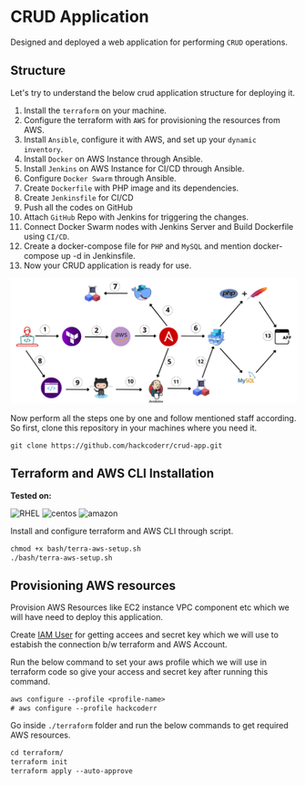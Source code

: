 # CRUD Application
Designed and deployed a web application for performing ``CRUD`` operations.

## Structure
Let's try to understand the below crud application structure for deploying it.
1. Install the ``terraform`` on your machine.
2. Configure the terraform with ``AWS`` for provisioning the resources from AWS.
3. Install ``Ansible``, configure it with AWS, and set up your ``dynamic inventory``.
4. Install ``Docker`` on AWS Instance through Ansible.
5. Install ``Jenkins`` on AWS Instance for CI/CD through Ansible.
6. Configure ``Docker Swarm`` through Ansible.
7. Create ``Dockerfile`` with PHP image and its dependencies.
8. Create ``Jenkinsfile`` for CI/CD
9. Push all the codes on GitHub
10. Attach ``GitHub`` Repo with Jenkins for triggering the changes.
11. Connect Docker Swarm nodes with Jenkins Server and Build Dockerfile using ``CI/CD``.
12. Create a docker-compose file for ``PHP`` and ``MySQL`` and mention docker-compose up -d in Jenkinsfile.
13. Now your CRUD application is ready for use.

<img src="https://github.com/hackcoderr/images/blob/master/crud-project.png" hieght="50px">

Now perform all the steps one by one and follow mentioned staff according. So first, clone this repository in your machines where you need it.

```
git clone https://github.com/hackcoderr/crud-app.git
```


## Terraform and AWS CLI Installation
**Tested on:**
 
![RHEL](https://img.shields.io/badge/Red%20Hat-EE0000?style=for-the-badge&logo=redhat&logoColor=white)
![centos](https://img.shields.io/badge/Cent%20OS-262577?style=for-the-badge&logo=CentOS&logoColor=white)
![amazon](https://img.shields.io/badge/Amazon_Linux-FF9900?style=for-the-badge&logo=amazonaws&logoColor=white)

Install and configure terraform and AWS CLI through script.

```
chmod +x bash/terra-aws-setup.sh
./bash/terra-aws-setup.sh
```
## Provisioning AWS resources
Provision AWS Resources like EC2 instance VPC component etc which we will have need to deploy this application.

Create [IAM User](https://www.techtarget.com/searchcloudcomputing/tutorial/Step-by-step-guide-on-how-to-create-an-IAM-user-in-AWS) for getting accees and secret key which we will use to estabish the connection b/w terraform and AWS Account.

Run the below command to set your aws profile which we will use in terraform code so give your access and secret key after running this command.

```
aws configure --profile <profile-name>
# aws configure --profile hackcoderr
```
Go inside ``./terraform`` folder and run the below commands to get required AWS resources.

```
cd terraform/
terraform init
terraform apply --auto-approve
```
